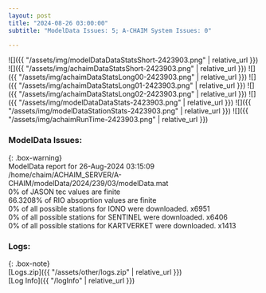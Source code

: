 ```yaml
---
layout: post
title: "2024-08-26 03:00:00"
subtitle: "ModelData Issues: 5; A-CHAIM System Issues: 0"

---
```


![]({{ "/assets/img/modelDataDataStatsShort-2423903.png" | relative_url }})
![]({{ "/assets/img/achaimDataStatsShort-2423903.png" | relative_url }})
![]({{ "/assets/img/achaimDataStatsLong00-2423903.png" | relative_url }})
![]({{ "/assets/img/achaimDataStatsLong01-2423903.png" | relative_url }})
![]({{ "/assets/img/achaimDataStatsLong02-2423903.png" | relative_url }})
![]({{ "/assets/img/modelDataDataStats-2423903.png" | relative_url }})
![]({{ "/assets/img/modelDataStationStats-2423903.png" | relative_url }})
![]({{ "/assets/img/achaimRunTime-2423903.png" | relative_url }})


### ModelData Issues:  
  
{: .box-warning}  
 ModelData report for 26-Aug-2024 03:15:09   
 /home/chaim/ACHAIM_SERVER/A-CHAIM/modelData/2024/239/03/modelData.mat   
 0% of JASON tec values are finite   
 66.3208% of RIO absoprtion values are finite   
 0% of all possible stations for IONO were downloaded. x6951   
 0% of all possible stations for SENTINEL were downloaded. x6406   
 0% of all possible stations for KARTVERKET were downloaded. x1413   
  


### Logs:  
  
{: .box-note}  
[Logs.zip]({{ "/assets/other/logs.zip" | relative_url }})  
[Log Info]({{ "/logInfo" | relative_url }})  
